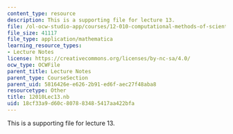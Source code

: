 ```yaml
---
content_type: resource
description: This is a supporting file for lecture 13.
file: /ol-ocw-studio-app/courses/12-010-computational-methods-of-scientific-programming-fall-2011/18cf33a9d60c807883485417aa422bfa_12010Lec13.nb
file_size: 41117
file_type: application/mathematica
learning_resource_types:
- Lecture Notes
license: https://creativecommons.org/licenses/by-nc-sa/4.0/
ocw_type: OCWFile
parent_title: Lecture Notes
parent_type: CourseSection
parent_uid: 5816426e-e626-2b91-ed6f-aec27f48aba8
resourcetype: Other
title: 12010Lec13.nb
uid: 18cf33a9-d60c-8078-8348-5417aa422bfa
---
```

This is a supporting file for lecture 13.
